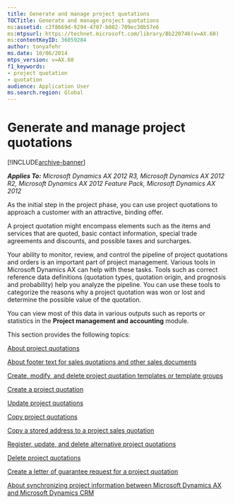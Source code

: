 ```yaml
---
title: Generate and manage project quotations
TOCTitle: Generate and manage project quotations
ms:assetid: c2f8669d-9294-4707-b002-709ec30b57e6
ms:mtpsurl: https://technet.microsoft.com/library/Bb220746(v=AX.60)
ms:contentKeyID: 36059284
author: tonyafehr
ms.date: 10/06/2014
mtps_version: v=AX.60
f1_keywords:
- project quotation
- quotation
audience: Application User
ms.search.region: Global
---
```


# Generate and manage project quotations 


[!INCLUDE[archive-banner](includes/archive-banner.md)]


_**Applies To:** Microsoft Dynamics AX 2012 R3, Microsoft Dynamics AX 2012 R2, Microsoft Dynamics AX 2012 Feature Pack, Microsoft Dynamics AX 2012_

As the initial step in the project phase, you can use project quotations to approach a customer with an attractive, binding offer.

A project quotation might encompass elements such as the items and services that are quoted, basic contact information, special trade agreements and discounts, and possible taxes and surcharges.

Your ability to monitor, review, and control the pipeline of project quotations and orders is an important part of project management. Various tools in Microsoft Dynamics AX can help with these tasks. Tools such as correct reference data definitions (quotation types, quotation origin, and prognosis and probability) help you analyze the pipeline. You can use these tools to categorize the reasons why a project quotation was won or lost and determine the possible value of the quotation.

You can view most of this data in various outputs such as reports or statistics in the **Project management and accounting** module.

This section provides the following topics:

[About project quotations](about-project-quotations.md)

[About footer text for sales quotations and other sales documents](about-footer-text-for-sales-quotations-and-other-sales-documents.md)

[Create, modify, and delete project quotation templates or template groups](create-modify-and-delete-project-quotation-templates-or-template-groups.md)

[Create a project quotation](create-a-project-quotation.md)

[Update project quotations](update-project-quotations.md)

[Copy project quotations](copy-project-quotations.md)

[Copy a stored address to a project sales quotation](copy-a-stored-address-to-a-project-sales-quotation.md)

[Register, update, and delete alternative project quotations](register-update-and-delete-alternative-project-quotations.md)

[Delete project quotations](delete-project-quotations.md)

[Create a letter of guarantee request for a project quotation](create-a-letter-of-guarantee-request-for-a-project-quotation.md)

[About synchronizing project information between Microsoft Dynamics AX and Microsoft Dynamics CRM](about-synchronizing-project-information-between-microsoft-dynamics-ax-and-microsoft-dynamics-crm.md)

  


